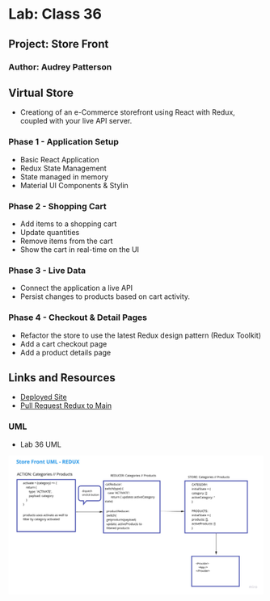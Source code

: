 # Lab: Class 36

## Project: Store Front

### Author: Audrey Patterson

## Virtual Store

- Creationg of an e-Commerce storefront using React with Redux, coupled with your live API server.

### Phase 1 - Application Setup

- Basic React Application
- Redux State Management
- State managed in memory
- Material UI Components & Stylin

### Phase 2 - Shopping Cart

- Add items to a shopping cart
- Update quantities
- Remove items from the cart
- Show the cart in real-time on the UI

### Phase 3 - Live Data

- Connect the application a live API
- Persist changes to products based on cart activity.

### Phase 4 - Checkout & Detail Pages

- Refactor the store to use the latest Redux design pattern (Redux Toolkit)
- Add a cart checkout page
- Add a product details page

## Links and Resources

- [Deployed Site](https://xyz.com)
- [Pull Request Redux to Main](https://github.com/arpatterson31/storefront/pull)

### UML

- Lab 36 UML

![Lab 36 UML](src/assets/lab36-uml.jpg)
